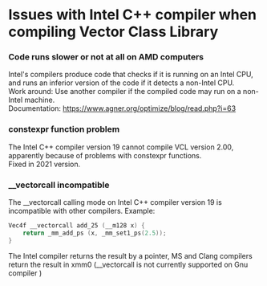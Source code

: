# Issues with Intel C++ compiler when compiling Vector Class Library

### Code runs slower or not at all on AMD computers  
Intel's compilers produce code that checks if it is running on an Intel CPU, and runs an inferior version of 
the code if it detects a non-Intel CPU.  
Work around: Use another compiler if the compiled code may run on a non-Intel machine.  
Documentation: <https://www.agner.org/optimize/blog/read.php?i=63>

### constexpr function problem

The Intel C++ compiler version 19 cannot compile VCL version 2.00, apparently because of 
problems with constexpr functions.  
Fixed in 2021 version.

### __vectorcall incompatible

The __vectorcall calling mode on Intel C++ compiler version 19 is incompatible with other compilers.
Example:
```cpp
Vec4f __vectorcall add_25 (__m128 x) {
    return _mm_add_ps (x, _mm_set1_ps(2.5));
}
```
The Intel compiler returns the result by a pointer, MS and Clang compilers return the result in xmm0
(__vectorcall is not currently supported on Gnu compiler )

